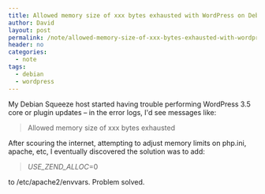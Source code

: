 ```yaml
---
title: Allowed memory size of xxx bytes exhausted with WordPress on Debian
author: David
layout: post
permalink: /note/allowed-memory-size-of-xxx-bytes-exhausted-with-wordpress-on-debian/
header: no
categories:
  - note
tags:
  - debian
  - wordpress
---
```

My Debian Squeeze host started having trouble performing WordPress 3.5 core or plugin updates &#8211; in the error logs, I'd see messages like:

> Allowed memory size of xxx bytes exhausted

After scouring the internet, attempting to adjust memory limits on php.ini, apache, etc, I eventually discovered the solution was to add:

> *USE\_ZEND\_ALLOC*=0

to /etc/apache2/envvars. Problem solved.
